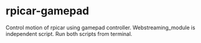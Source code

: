 # rpicar-gamepad
Control motion of rpicar using gamepad controller. Webstreaming_module is independent script. Run both scripts from terminal.

